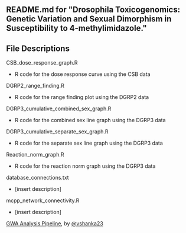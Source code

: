 
## README.md for "Drosophila Toxicogenomics: Genetic Variation and Sexual Dimorphism in Susceptibility to 4-methylimidazole."

## **File Descriptions**

CSB_dose_response_graph.R
- R code for the dose response curve using the CSB data

DGRP2_range_finding.R
- R code for the range finding plot using the DGRP2 data

DGRP3_cumulative_combined_sex_graph.R
- R code for the combined sex line graph using the DGRP3 data 

DGRP3_cumulative_separate_sex_graph.R
- R code for the separate sex line graph using the DGRP3 data

Reaction_norm_graph.R
- R code for the reaction norm graph using the DGRP3 data

database_connections.txt
- [insert description]

mcpp_network_connectivity.R
- [insert description]

[GWA Analysis Pipeline](https://github.com/vshanka23/dgrp_gwas_final), by [@vshanka23](https://github.com/vshanka23)
